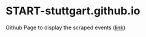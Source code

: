 # START-stuttgart.github.io

Github Page to display the scraped events ([link](https://START-stuttgart.github.io))
